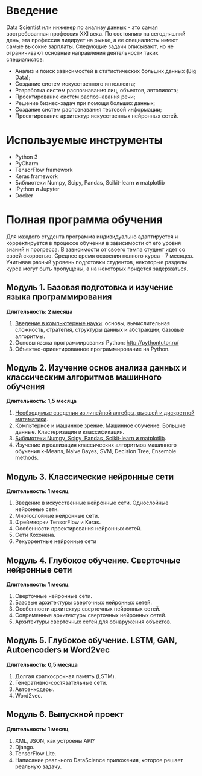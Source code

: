 # Введение
Data Scientist или инженер по анализу данных - это самая востребованная профессия XXI века. По состоянию на сегодняшний день, эта профессия лидирует на рынке, а ее специалисты имеют самые высокие зарплаты.
Следующие задачи описывают, но не ограничивают основные направления деятельности таких специалистов:

*   Анализ и поиск зависимостей в статистических больших данных (Big Data);
*   Создание систем искусственного интеллекта;
*   Разработка систем распознавания лиц, объектов, автопилота;
*   Проектирование систем распознавания речи;
*   Решение бизнес-задач при помощи больших данных;
*   Создание систем распознавания тестовой информации;
*   Проектирование архитектур искусственных нейронных сетей.

# Используемые инструменты
*   Python 3
*   PyCharm
*   TensorFlow framework
*   Keras framework
*   Библиотеки Numpy, Scipy, Pandas, Scikit-learn и matplotlib
*   IPython и Jupyter
*   Docker

# Полная программа обучения
Для каждого студента программа индивидуально адаптируется и корректируется в процессе обучения в зависимости от его уровня знаний и прогресса. В зависимости от своего темпа студент идет со своей скоростью. Среднее время освоения полного курса - 7 месяцев. Учитывая разный уровень подготовки студентов, некоторые разделы курса могут быть пропущены, а на некоторых придется задержаться.

## Модуль 1. Базовая подготовка и изучение языка программирования
**Длительность: 2 месяца**
1. [Введение в компьютерные науки](Teoreticheskiy_minimum_po_Computer_Science.pdf): основы, вычислительная сложность, стратегия, структуры данных и абстракции, базовые алгоритмы. 
2. Основы языка программирования Python: http://pythontutor.ru/
3. Объектно-ориентированное программирование на Python.

## Модуль 2. Изучение основ анализа данных и классическим алгоритмов машинного обучения
**Длительность: 1,5 месяца**
1. [Необходимые сведения из линейной алгебры, высшей и дискретной математики](Module2/Lesson1.docx).
2. Компьтерное и машинное зрение. Машинное обучение. Большие данные. Кластеризация и классификация.
3. [Библиотеки Numpy, Scipy, Pandas, Scikit-learn и matplotlib](Module2/Lesson3.md).
4. Изучение и реализация классических алгоритмов машинного обучения k-Means, Naive Bayes, SVM, Decision Tree, Ensemble methods.

## Модуль 3. Классические нейронные сети
**Длительность: 1 месяц**
1. Введение в искусственные нейронные сети. Однослойные нейронные сети.
2. Многослойные нейронные сети.
3. Фреймворки TensorFlow и Keras.
4. Особенности проектирования нейронных сетей.
5. Сети Кохонена.
6. Рекуррентные нейронные сети

## Модуль 4. Глубокое обучение. Сверточные нейронные сети
**Длительность: 1 месяц**
1. Сверточные нейронные сети.
2. Базовые архитектуры сверточных нейронных сетей.
3. Особенности архитектур сверточных нейронных сетей.
4. Современные архитектуры сверточных нейронных сетей.
5. Архитектуры сверточных сетей для обнаружения объектов.

## Модуль 5. Глубокое обучение. LSTM, GAN, Autoencoders и Word2vec
**Длительность: 0,5 месяца**
1. Долгая краткосрочная память (LSTM).
2. Генеративно-состязательные сети.
3. Автоэнкодеры.
4. Word2vec.

## Модуль 6. Выпускной проект
**Длительность: 1 месяц**
1. XML, JSON, как устроены API?
2. Django.
3. TensorFlow Lite.
4. Написание реального DataScience приложения, которое решает реальную задачу.